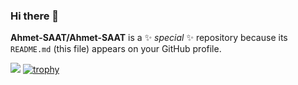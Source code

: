 ### Hi there 👋

**Ahmet-SAAT/Ahmet-SAAT** is a ✨ _special_ ✨ repository because its `README.md` (this file) appears on your GitHub profile.



<a href="https://wakatime.com"><img src="https://wakatime.com/share/@53676e87-2fca-48e0-ae73-36139a4f1268/6cf58775-8113-4662-8549-457badb0d60c.png" /></a>
[![trophy](https://github-profile-trophy.vercel.app/?username=Ahmet-SAAT)](https://github.com/ryo-ma/github-profile-trophy)
